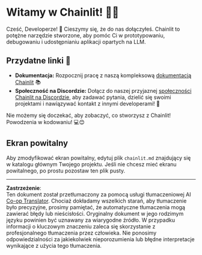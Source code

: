 <!--
CO_OP_TRANSLATOR_METADATA:
{
  "original_hash": "c49526c7abc56b0b5f1e835c1739f18e",
  "translation_date": "2025-08-30T15:01:21+00:00",
  "source_file": "11-agentic-protocols/code_samples/github-mcp/chainlit.md",
  "language_code": "pl"
}
-->
# Witamy w Chainlit! 🚀🤖

Cześć, Developerze! 👋 Cieszymy się, że do nas dołączyłeś. Chainlit to potężne narzędzie stworzone, aby pomóc Ci w prototypowaniu, debugowaniu i udostępnianiu aplikacji opartych na LLM.

## Przydatne linki 🔗

- **Dokumentacja:** Rozpocznij pracę z naszą kompleksową [dokumentacją Chainlit](https://docs.chainlit.io) 📚
- **Społeczność na Discordzie:** Dołącz do naszej przyjaznej [społeczności Chainlit na Discordzie](https://discord.gg/k73SQ3FyUh), aby zadawać pytania, dzielić się swoimi projektami i nawiązywać kontakt z innymi developerami! 💬

Nie możemy się doczekać, aby zobaczyć, co stworzysz z Chainlit! Powodzenia w kodowaniu! 💻😊

## Ekran powitalny

Aby zmodyfikować ekran powitalny, edytuj plik `chainlit.md` znajdujący się w katalogu głównym Twojego projektu. Jeśli nie chcesz mieć ekranu powitalnego, po prostu pozostaw ten plik pusty.

---

**Zastrzeżenie**:  
Ten dokument został przetłumaczony za pomocą usługi tłumaczeniowej AI [Co-op Translator](https://github.com/Azure/co-op-translator). Chociaż dokładamy wszelkich starań, aby tłumaczenie było precyzyjne, prosimy pamiętać, że automatyczne tłumaczenia mogą zawierać błędy lub nieścisłości. Oryginalny dokument w jego rodzimym języku powinien być uznawany za wiarygodne źródło. W przypadku informacji o kluczowym znaczeniu zaleca się skorzystanie z profesjonalnego tłumaczenia przez człowieka. Nie ponosimy odpowiedzialności za jakiekolwiek nieporozumienia lub błędne interpretacje wynikające z użycia tego tłumaczenia.
